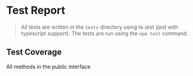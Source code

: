 # Test Report

> All tests are written in the `tests` directory using ts-jest (jest with typescript support). The tests are run using the `npm test` command.

## Test Coverage

All methods in the public interface
